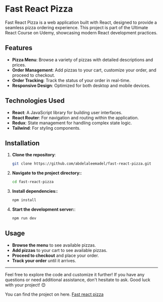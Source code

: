 # Fast React Pizza

Fast React Pizza is a web application built with React, designed to provide a seamless pizza ordering experience. This project is part of the Ultimate React Course on Udemy, showcasing modern React development practices.

## Features

- **Pizza Menu**: Browse a variety of pizzas with detailed descriptions and prices.
- **Order Management**: Add pizzas to your cart, customize your order, and proceed to checkout.
- **Order Tracking**: Track the status of your order in real-time.
- **Responsive Design**: Optimized for both desktop and mobile devices.

## Technologies Used

- **React**: A JavaScript library for building user interfaces.
- **React Router**: For navigation and routing within the application.
- **Redux**: State management for handling complex state logic.
- **Tailwind**: For styling components.

## Installation

1. **Clone the repository**:
   ```bash
   git clone https://github.com/abdelaleemadel/fast-react-pizza.git
   ```
2. **Navigate to the project directory:**:
   ```bash
   cd fast-react-pizza
   ```
3. **Install dependencies:**:
   ```bash
   npm install
   ```
4. **Start the development server:**:

   ```bash
   npm run dev
   ```

## Usage

- **Browse the menu** to see available pizzas.
- **Add pizzas** to your cart to see available pizzas.
- **Proceed to checkout** and place your order.
- **Track your order** until it arrives.

<hr/>

Feel free to explore the code and customize it further! If you have any questions or need additional assistance, don't hesitate to ask. Good luck with your project! 😊

You can find the project on here. <a href="https://fast-react-pizza-sigma-azure.vercel.app/" target="_blank"> Fast react pizza </a>
